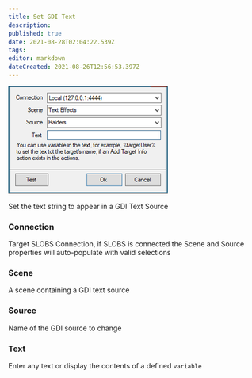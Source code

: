 ```yaml
---
title: Set GDI Text
description: 
published: true
date: 2021-08-28T02:04:22.539Z
tags: 
editor: markdown
dateCreated: 2021-08-26T12:56:53.397Z
---
```



![GDI Text Source](/119720707-39291c00-be62-11eb-9145-66cbc7359096.png)

Set the text string to appear in a GDI Text Source

### Connection

Target SLOBS Connection, if SLOBS is connected the Scene and Source properties will auto-populate with valid selections

### Scene

A scene containing a GDI text source

### Source

Name of the GDI source to change

### Text

Enter any text or display the contents of a defined `variable`  